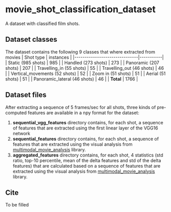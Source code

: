 # movie_shot_classification_dataset
A dataset with classified film shots.

## Dataset classes
The dataset contains the following 9 classes that where extracted from movies
| Shot type                     | instances |
|-------------------------------|-----------|
| Static (985 shots)            | 985       |
| Handled (273 shots)           | 273       |
| Panoramic (207 shots)         | 207       |
| Travelling_in (55 shots)      | 55        |
| Travelling_out (46 shots)     | 46        |
| Vertical_movements (52 shots) | 52        |
| Zoom in (51 shots)            | 51        |
| Aerial (51 shots)             | 51        |
| Panoramic_lateral (46 shots)  | 46        |
| **Total**                     | 1766      |

## Dataset files

After extracting a sequence of 5 frames/sec for all shots, three kinds of pre-computed features are available in a npy format for the dataset: 

1. **sequential_vgg_features** directory contains, for each shot, a sequence of features that are extracted using the first linear layer of the VGG16 network
2. **sequential_features** directory contains, for each shot, a sequence of features that are extracted using the visual analysis from [multimodal_movie_analysis](https://github.com/tyiannak/multimodal_movie_analysis) library.
3. **aggregated_features** directory contains, for each shot, 4 statistics (std ratio, top-10 percentile, mean of the delta features and std of the delta features) that are calculated based on a sequence of features that are extracted using the visual analysis from [multimodal_movie_analysis](https://github.com/tyiannak/multimodal_movie_analysis) library.

## Cite

To be filled 
